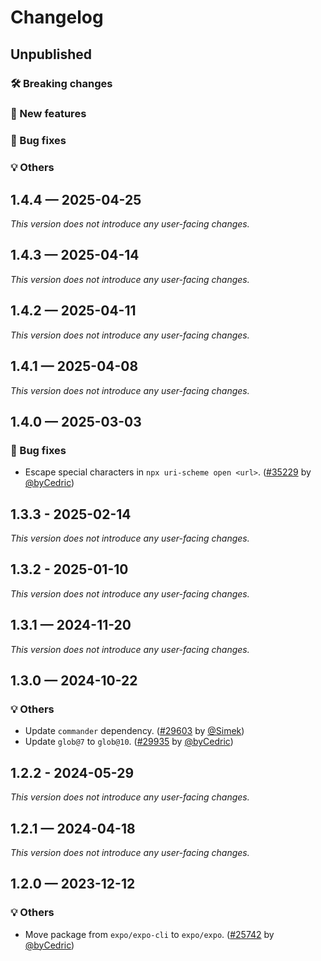# Changelog

## Unpublished

### 🛠 Breaking changes

### 🎉 New features

### 🐛 Bug fixes

### 💡 Others

## 1.4.4 — 2025-04-25

_This version does not introduce any user-facing changes._

## 1.4.3 — 2025-04-14

_This version does not introduce any user-facing changes._

## 1.4.2 — 2025-04-11

_This version does not introduce any user-facing changes._

## 1.4.1 — 2025-04-08

_This version does not introduce any user-facing changes._

## 1.4.0 — 2025-03-03

### 🐛 Bug fixes

- Escape special characters in `npx uri-scheme open <url>`. ([#35229](https://github.com/expo/expo/pull/35229) by [@byCedric](https://github.com/byCedric))

## 1.3.3 - 2025-02-14

_This version does not introduce any user-facing changes._

## 1.3.2 - 2025-01-10

_This version does not introduce any user-facing changes._

## 1.3.1 — 2024-11-20

_This version does not introduce any user-facing changes._

## 1.3.0 — 2024-10-22

### 💡 Others

- Update `commander` dependency. ([#29603](https://github.com/expo/expo/pull/29603) by [@Simek](https://github.com/Simek))
- Update `glob@7` to `glob@10`. ([#29935](https://github.com/expo/expo/pull/29935) by [@byCedric](https://github.com/byCedric))

## 1.2.2 - 2024-05-29

_This version does not introduce any user-facing changes._

## 1.2.1 — 2024-04-18

_This version does not introduce any user-facing changes._

## 1.2.0 — 2023-12-12

### 💡 Others

- Move package from `expo/expo-cli` to `expo/expo`. ([#25742](https://github.com/expo/expo/pull/25742) by [@byCedric](https://github.com/byCedric))
